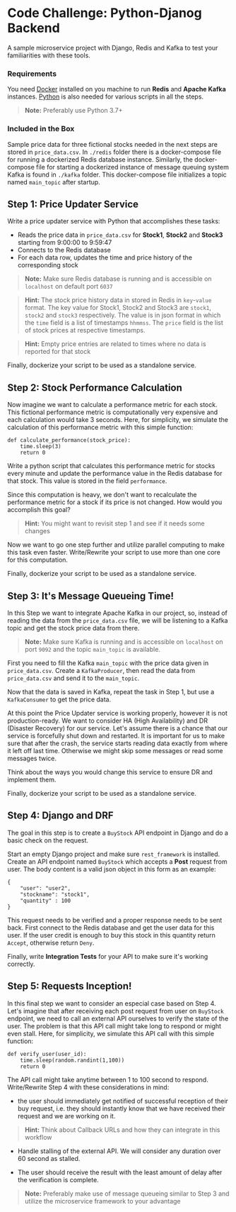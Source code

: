 
# Code Challenge: Python-Djanog Backend
A sample microservice project with Django, Redis and Kafka to test your familiarities with these tools.

### Requirements

You need [Docker](https://docs.docker.com/get-docker/) installed on you machine to run **Redis** and **Apache Kafka** instances. [Python](https://www.python.org/downloads/) is also needed for various scripts in all the steps.

> **Note:** Preferably use Python 3.7+

### Included in the Box

Sample price data for three fictional stocks needed in the next steps are stored in `price_data.csv`. In `./redis` folder there is a docker-compose file for running a dockerized Redis database instance. Similarly, the docker-compose file for starting a dockerized instance of message queuing system Kafka is found in `./kafka` folder. This docker-compose file initializes a topic named `main_topic` after startup.

## Step 1: Price Updater Service

Write a price updater service with Python that accomplishes these tasks:

- Reads the price data in `price_data.csv` for **Stock1**, **Stock2** and **Stock3** starting from 9:00:00 to 9:59:47
- Connects to the Redis database
- For each data row, updates the time and price history of the corresponding stock 

> **Note:** Make sure Redis database is running and is accessible on `localhost` on default port `6037`

> **Hint:** The stock price history data in stored in Redis in `key`-`value` format. The key value for Stock1, Stock2 and Stock3 are `stock1`, `stock2` and `stock3` respectively. The value is in json format in which the `time` field is a list of timestamps `hhmmss`. The `price`	field is the list of stock prices at respective timestamps.

> **Hint:** Empty price entries are related to times where no data is reported for that stock

Finally, dockerize your script to be used as a standalone service.

## Step 2: Stock Performance Calculation

Now imagine we want to calculate a performance metric for each stock. This fictional performance metric is computationally very expensive and each calculation would take 3 seconds. Here, for simplicity, we simulate the calculation of this performance metric with this simple function:

```
def calculate_performance(stock_price):
	time.sleep(3)
	return 0
```
Write a python script that calculates this performance metric for stocks every minute and update the performance value in the Redis database for that stock. This value is stored in the field `performance`.  

Since this computation is heavy, we don't want to recalculate the performance metric for a stock if its price is not changed. How would you accomplish this goal? 

> **Hint:** You might want to revisit step 1 and see if it needs some changes

Now we want to go one step further and utilize parallel computing to make this task even faster. Write/Rewrite your script to use more than one core for this computation. 

Finally, dockerize your script to be used as a standalone service.

## Step 3: It's Message Queueing Time!

In this Step we want to integrate Apache Kafka in our project, so, instead of reading the data from the  `price_data.csv` file, we will be listening to a Kafka topic and get the stock price data from there. 

> **Note:** Make sure Kafka is running and is accessible on `localhost` on port `9092` and the topic `main_topic` is available.

First you need to fill the Kafka `main_topic` with the price data given in `price_data.csv`. Create a `KafkaProducer`, then read the data from  `price_data.csv` and send it to the `main_topic`.

Now that the data is saved in Kafka, repeat the task in Step 1, but use a `KafkaConsumer` to get the price data.

At this point the Price Updater service is working properly, however it is not production-ready. We want to consider HA (High Availability) and DR (Disaster Recovery) for our service. Let's assume there is a chance that our service is forcefully shut down and restarted. It is important for us to make sure that after the crash, the service starts reading data exactly from where it left off last time. Otherwise we might skip some messages or read some messages twice. 

Think about the ways you would change this service to ensure DR and implement them. 

Finally, dockerize your script to be used as a standalone service.

## Step 4: Django and DRF

The goal in this step is to create a `BuyStock` API endpoint in Django and do a basic check on the request.

Start an empty Django project and make sure `rest_framework` is installed. Create an API endpoint named `BuyStock` which accepts a **Post** request  from user. The body content is a valid json object in this form as an example:

```
{ 
	"user": "user2", 
	"stockname": "stock1", 
	"quantity" : 100 
}
```
This request needs to be verified and a proper response needs to be sent back. 
First connect to the Redis database and get the user data for this user. If the user credit is enough to buy this stock in this quantity return `Accept`, otherwise return `Deny`.

Finally, write **Integration Tests** for your API to make sure it's working correctly.

## Step 5: Requests Inception!

In this final step we want to consider an especial case based on Step 4. Let's imagine that after receiving each post request from user on `BuyStock` endpoint, we need to call an external API ourselves to verify the state of the user. The problem is that this API call might take long to respond or might even stall. Here, for simplicity, we simulate this API call with this simple function:

```
def verify_user(user_id):
	time.sleep(random.randint(1,100))
	return 0
```
The API call might take anytime between 1 to 100 second to respond. Write/Rewrite Step 4 with these considerations in mind:

- the user should immediately get notified of successful reception of their buy request, i.e. they should instantly know that we have received their request and we are working on it. 

> **Hint:** Think about Callback URLs and how they can integrate in this workflow

- Handle stalling of the external API. We will consider any duration over 60 second as stalled.

- The user should receive the result with the least amount of delay after the verification is complete.

> **Note:** Preferably make use of message queueing similar to Step 3 and utilize the microservice framework to your advantage
